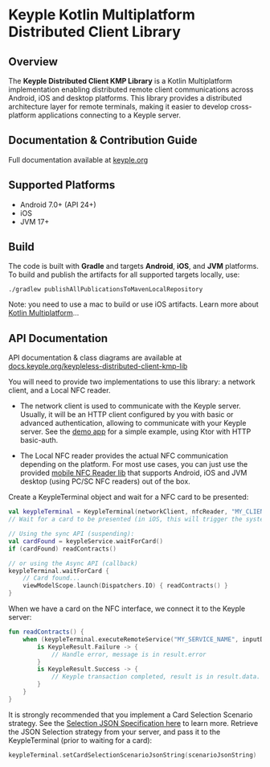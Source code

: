 # Keyple Kotlin Multiplatform Distributed Client Library

## Overview

The **Keyple Distributed Client KMP Library** is a Kotlin Multiplatform implementation enabling distributed remote
client communications across Android, iOS and desktop platforms. This library provides a distributed architecture layer
for remote terminals, making it easier to develop cross-platform applications connecting to a Keyple server.

## Documentation & Contribution Guide
Full documentation available at [keyple.org](https://keyple.org)

## Supported Platforms
- Android 7.0+ (API 24+)
- iOS
- JVM 17+

## Build
The code is built with **Gradle** and targets **Android**, **iOS**, and **JVM** platforms.
To build and publish the artifacts for all supported targets locally, use:
```
./gradlew publishAllPublicationsToMavenLocalRepository
```
Note: you need to use a mac to build or use iOS artifacts. Learn more about [Kotlin Multiplatform](https://www.jetbrains.com/help/kotlin-multiplatform-dev/get-started.html)…


## API Documentation
API documentation & class diagrams are available
at [docs.keyple.org/keypleless-distributed-client-kmp-lib](https://docs.keyple.org/keypleless-distributed-client-kmp-lib/)

You will need to provide two implementations to use this library: a network client, and a Local NFC reader.

* The network client is used to communicate with the Keyple server. Usually, it will be an HTTP client configured by you with basic or advanced authentication, allowing to communicate with your Keyple server.
  See the [demo app](https://github.com/calypsonet/keyple-demo-ticketing-reloading-remote/blob/main/client/kmp/composeApp/src/commonMain/kotlin/org/calypsonet/keyple/demo/reload/remote/network/SimpleHttpNetworkClient.kt) for a simple example, using Ktor with HTTP basic-auth.

* The Local NFC reader provides the actual NFC communication depending on the platform.
  For most use cases, you can just use the provided [mobile NFC Reader lib](https://github.com/eclipse-keyple/keypleless-reader-nfcmobile-kmp-lib) that supports Android, iOS and JVM desktop (using PC/SC NFC readers) out of the box.

Create a KeypleTerminal object and wait for a NFC card to be presented:
```kotlin
val keypleTerminal = KeypleTerminal(networkClient, nfcReader, "MY_CLIENT_ID")
// Wait for a card to be presented (in iOS, this will trigger the system mandatory NFC popup)

// Using the sync API (suspending):
val cardFound = keypleService.waitForCard() 
if (cardFound) readContracts()

// or using the Async API (callback)
keypleTerminal.waitForCard {
    // Card found...
    viewModelScope.launch(Dispatchers.IO) { readContracts() }
}
```

When we have a card on the NFC interface, we connect it to the Keyple server: 
```kotlin
fun readContracts() {
    when (keypleTerminal.executeRemoteService("MY_SERVICE_NAME", inputData, inputSerializer, outputSerializer)) {
        is KeypleResult.Failure -> {
            // Handle error, message is in result.error
        }
        is KeypleResult.Success -> {
            // Keyple transaction completed, result is in result.data. Check for applicative status and payload
        }
    }
}
```


It is strongly recommended that you implement a Card Selection Scenario strategy. See the [Selection JSON Specification here](https://keyple.org/user-guides/non-keyple-client/selection-json-specification/) to learn more.
Retrieve the JSON Selection strategy from your server, and pass it to the KeypleTerminal (prior to waiting for a card):
```kotlin
keypleTerminal.setCardSelectionScenarioJsonString(scenarioJsonString)
```